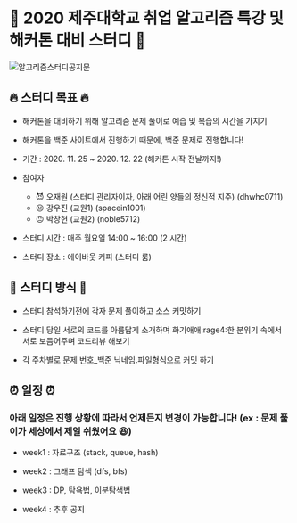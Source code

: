 # :bell: 2020 제주대학교 취업 알고리즘 특강 및 해커톤 대비 스터디 :bell:
![알고리즘스터디공지문](https://user-images.githubusercontent.com/41986911/100195553-dbf7f080-2f3a-11eb-925e-4100d1b6fc66.jpeg)

## :fire: 스터디 목표 :fire:
* 해커톤을 대비하기 위해 알고리즘 문제 풀이로 예습 및 복습의 시간을 가지기
* 해커톤을 백준 사이트에서 진행하기 때문에, 백준 문제로 진행합니다!

* 기간 : 2020. 11. 25 ~ 2020. 12. 22 (해커톤 시작 전날까지!)

* 참여자 
  * :smiling_imp: 오재원 (스터디 관리자이자, 아래 어린 양들의 정신적 지주) (dhwhc0711)
  * :neutral_face: 강우진 (교원1) (spacein1001)
  * :neutral_face: 박창헌 (교원2)  (noble5712)
  
* 스터디 시간 : 매주 월요일 14:00 ~ 16:00 (2 시간)

* 스터디 장소 : 에이바웃 커피 (스터디 룸)

## :school_satchel: 스터디 방식 :school_satchel:
* 스터디 참석하기전에 각자 문제 풀이하고 소스 커밋하기

* 스터디 당일 서로의 코드를 아름답게 소개하며 화기애애:rage4:한 분위기 속에서 서로 보듬어주며 코드리뷰 해보기

* 각 주차별로 문제 번호_백준 닉네임.파일형식으로 커밋 하기

## :alarm_clock: 일정 :alarm_clock:

### 아래 일정은 진행 상황에 따라서 언제든지 변경이 가능합니다! (ex : 문제 풀이가 세상에서 제일 쉬웠어요 :laughing:)

* week1 : 자료구조 (stack, queue, hash)

* week2 : 그래프 탐색 (dfs, bfs)

* week3 : DP, 탐욕법, 이분탐색법

* week4 : 추후 공지

